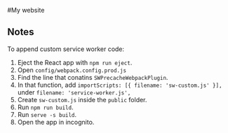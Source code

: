 #My website

## Notes

To append custom service worker code:

1. Eject the React app with `npm run eject`.
2. Open `config/webpack.config.prod.js`
3. Find the line that conatins `SWPrecacheWebpackPlugin`.
4. In that function, add `importScripts: [{ filename: 'sw-custom.js' }],` under `filename: 'service-worker.js',`
5. Create `sw-custom.js` inside the `public` folder.
6. Run `npm run build`.
7. Run `serve -s build`.
8. Open the app in incognito.

